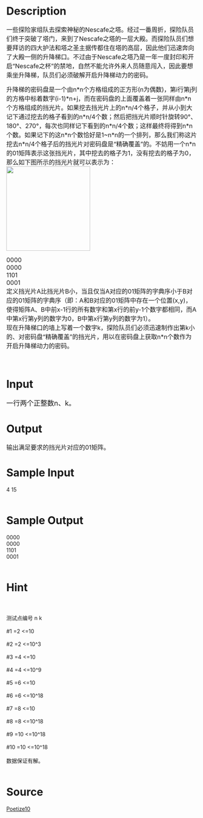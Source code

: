 
# Description

<div class="content"><p><span style="font-size: medium">一些探险家组队去探索神秘的Nescafe之塔。经过一番周折，探险队员们终于突破了塔门，来到了Nescafe之塔的一层大殿。而探险队员们想要拜访的四大护法和塔之圣主据传都住在塔的高层，因此他们迅速奔向了大殿一侧的升降梯口。不过由于Nescafe之塔乃是一年一度封印和开启“Nescafe之杯”的禁地，自然不能允许外来人员随意闯入，因此要想乘坐升降梯，队员们必须破解开启升降梯动力的密码。</span></p>
<p><span style="font-size: medium">升降梯的密码盘是一个由n*n个方格组成的正方形(n为偶数)，第i行第j列的方格中标着数字(i-1)*n+j，而在密码盘的上面覆盖着一张同样由n*n个方格组成的挡光片。如果挖去挡光片上的n*n/4个格子，并从小到大记下通过挖去的格子看到的n*n/4个数；然后把挡光片顺时针旋转90°、180°、270°，每次也同样记下看到的n*n/4个数；这样最终将得到n*n个数。如果记下的这n*n个数恰好是1~n*n的一个排列，那么我们称这片挖去n*n/4个格子后的挡光片对密码盘是“精确覆盖”的。不妨用一个n*n的01矩阵表示这张挡光片，其中挖去的格子为1，没有挖去的格子为0，那么如下图所示的挡光片就可以表示为：<br/>
</span><span style="font-size: medium"><img height="223" alt="" width="221" src="source/bzoj/3056/img/aHR0cHM6Ly9seWRzeS5jb20vSnVkZ2VPbmxpbmUvdXBsb2FkLzIwMTMwMi9lbGV2YXRvci5KUEc=.JPG"/></span></p>
<p><span style="font-size: medium">0000<br/>
0000<br/>
1101<br/>
0001<br/>
定义挡光片A比挡光片B小，当且仅当A对应的01矩阵的字典序小于B对应的01矩阵的字典序（即：A和B对应的01矩阵中存在一个位置(x,y)，使得矩阵A、B中前x-1行的所有数字和第x行的前y-1个数字都相同，而A中第x行第y列的数字为0，B中第x行第y列的数字为1）。<br/>
现在升降梯口的墙上写着一个数字k，探险队员们必须迅速制作出第k小的、对密码盘“精确覆盖”的挡光片，用以在密码盘上获取n*n个数作为开启升降梯动力的密码。</span></p>
<p><span style="font-size: medium"><br/>
</span></p></div>

# Input

<div class="content"><p><font size="4">一行两个正整数n、k。</font></p>
<p></p></div>

# Output

<div class="content"><p><span style="font-size: medium">输出满足要求的挡光片对应的01矩阵。</span></p>
<p></p></div>

# Sample Input

<div class="content"><span class="sampledata">4 15<br/>
<br/>
</span></div>

# Sample Output

<div class="content"><span class="sampledata">0000<br/>
0000<br/>
1101<br/>
0001<br/>
<br/>
</span></div>

# Hint

<div class="content"><p></p><p><br/><br/>
测试点编号 n k<br/><br/>
#1 =2 &lt;=10<br/><br/>
#2 =2 &lt;=10^3<br/><br/>
#3 =4 &lt;=10<br/><br/>
#4 =4 &lt;=10^9<br/><br/>
#5 =6 &lt;=10<br/><br/>
#6 =6 &lt;=10^18<br/><br/>
#7 =8 &lt;=10<br/><br/>
#8 =8 &lt;=10^18<br/><br/>
#9 =10 &lt;=10^18<br/><br/>
#10 =10 &lt;=10^18<br/><br/>
数据保证有解。<br/><br/>
</p><p></p></div>

# Source

<div class="content"><p><a href="problemset.php?search=Poetize10">Poetize10</a></p></div>

